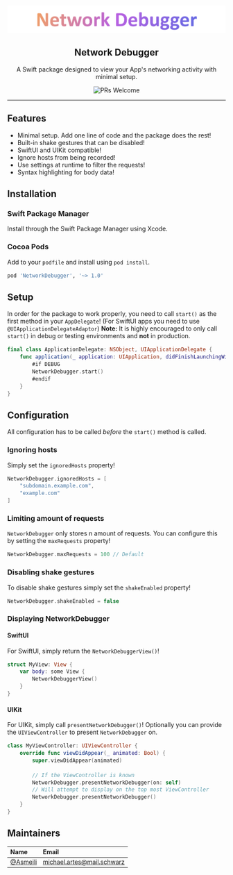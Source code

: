 <div align="center">
    <img src="./Assets/NetworkDebugger.png" alt="Network Debugger" />
    <h2>Network Debugger</h2>
    <p>A Swift package designed to view your App's networking activity with minimal setup.</p>
    <img src="https://img.shields.io/badge/PRs-Welcome-brightgreen.svg?style=flat-square" alt="PRs Welcome" />
</div>

---

## Features
- Minimal setup. Add one line of code and the package does the rest!
- Built-in shake gestures that can be disabled!
- SwiftUI and UIKit compatible!
- Ignore hosts from being recorded!
- Use settings at runtime to filter the requests!
- Syntax highlighting for body data!

## Installation

### Swift Package Manager
Install through the Swift Package Manager using Xcode.

### Cocoa Pods
Add to your `podfile` and install using `pod install`.
```ruby
pod 'NetworkDebugger', '~> 1.0'
```

## Setup
In order for the package to work properly, you need to call `start()` as the first method in your `AppDelegate`! (For SwiftUI apps you need to use `@UIApplicationDelegateAdaptor`)
**Note:** It is highly encouraged to only call `start()` in debug or testing environments and **not** in production.
```swift
final class ApplicationDelegate: NSObject, UIApplicationDelegate {
    func application(_ application: UIApplication, didFinishLaunchingWithOptions launchOptions: [UIApplication.LaunchOptionsKey : Any]? = nil) -> Bool {
        #if DEBUG
        NetworkDebugger.start()
        #endif
    }
}
```

## Configuration
All configuration has to be called *before* the `start()` method is called.

### Ignoring hosts
Simply set the `ignoredHosts` property!
```swift
NetworkDebugger.ignoredHosts = [
    "subdomain.example.com",
    "example.com"
]
```

### Limiting amount of requests
`NetworkDebugger` only stores n amount of requests. You can configure this by setting the `maxRequests` property!
```swift
NetworkDebugger.maxRequests = 100 // Default
```

### Disabling shake gestures
To disable shake gestures simply set the `shakeEnabled` property!
```swift
NetworkDebugger.shakeEnabled = false
```

### Displaying NetworkDebugger

#### SwiftUI
For SwiftUI, simply return the `NetworkDebuggerView()`!
```swift
struct MyView: View {
    var body: some View {
        NetworkDebuggerView()
    }
}
```

#### UIKit
For UIKit, simply call `presentNetworkDebugger()`! Optionally you can provide the `UIViewController` to present `NetworkDebugger` on.
```swift
class MyViewController: UIViewController {
    override func viewDidAppear(_ animated: Bool) {
        super.viewDidAppear(animated)

        // If the ViewController is known
        NetworkDebugger.presentNetworkDebugger(on: self)
        // Will attempt to display on the top most ViewController
        NetworkDebugger.presentNetworkDebugger()
    }
}
```

## Maintainers
| Name                                   | Email                      |
| :------------------------------------- | :------------------------- |
| [@Asmeili](https://github.com/Asmeili) | michael.artes@mail.schwarz |
